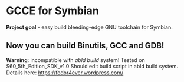 # GCCE for Symbian

**Project goal** - easy build bleeding-edge GNU toolchain for Symbian.

## Now you can build Binutils, GCC and GDB!

**Warning**: incompatible with *abld build* system! Tested on S60_5th_Edition_SDK_v1.0
Should edit build script in abld build system. Details here: https://fedor4ever.wordpress.com/

